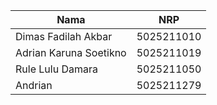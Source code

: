 
| Nama                      | NRP           |
|---------------------------|---------------|
|Dimas Fadilah Akbar        |5025211010     |
|Adrian Karuna Soetikno     |5025211019     |
|Rule Lulu Damara           |5025211050     |
|Andrian                    |5025211279     |


